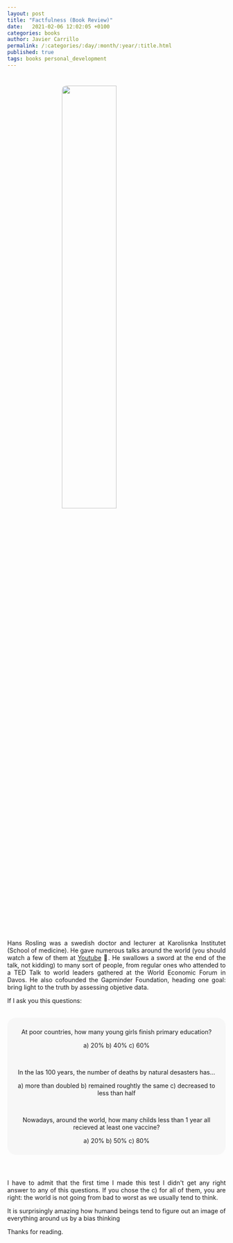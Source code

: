 ```yaml
---
layout: post
title: "Factfulness (Book Review)"
date:   2021-02-06 12:02:05 +0100
categories: books
author: Javier Carrillo
permalink: /:categories/:day/:month/:year/:title.html
published: true
tags: books personal_development 
---
```


<h1><img style="display: block; margin-left: auto; margin-right: auto; width: 50%; border-radius: 10px" src="https://jcentercreation.github.io/JekyllPersonalWeb/assets/img/factfulness2.jpg"></h1>

<p style="text-align: justify">Hans Rosling was a swedish doctor and lecturer at Karolisnka Institutet (School of medicine). He gave numerous talks around the world (you should watch a few of them at <a href="https://www.youtube.com/watch?v=YpKbO6O3O3M">Youtube</a> 🍿. He swallows a sword at the end of the talk, not kidding) to many sort of people, from regular ones who attended to a TED Talk to world leaders gathered at the World Economic Forum in Davos. He also cofounded the Gapminder Foundation, heading one goal: bring light to the truth by assessing objetive data.</p>

<p style="text-align: justify">If I ask you this questions:</p>
<br>
<header style="background-color: #F7F7F7; border-radius: 20px; padding: 10px">
<p style="text-align: center"> At poor countries, how many young girls finish primary education?</p>
<p style="text-align: center"> a) 20%       b) 40%      c) 60%</p>
<br>
<p style="text-align: center">In the las 100 years, the number of deaths by natural desasters has...</p>
<p style="text-align: center"> a) more than doubled       b) remained roughtly the same      c) decreased to less than half</p>
<br>
<p style="text-align: center">Nowadays, around the world, how many childs less than 1 year all recieved at least one vaccine?</p>
<p style="text-align: center"> a) 20%      b) 50%      c) 80%</p>
</header>
<p style="text-align: justify">I have to admit that the first time I made this test I didn't get any right answer to any of this questions. If you chose the c) for all of them, you are right: the world is not going from bad to worst as we usually tend to think. </p>

<p style="text-align: justify">It is surprisingly amazing how humand beings tend to figure out an image of everything around us by a bias thinking</p>

Thanks for reading.